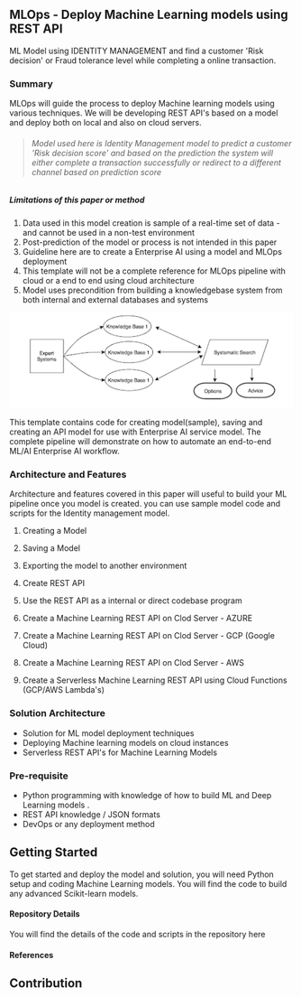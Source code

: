 ## MLOps - Deploy Machine Learning models using REST API

ML Model using IDENTITY MANAGEMENT and find a customer 'Risk decision'  or Fraud tolerance level while completing a online transaction.

### Summary

MLOps will guide the process to deploy Machine learning models using various techniques. We will be developing REST API's based on a model and deploy both on local and also on cloud servers. 

> ###### *Model used here is Identity Management model to predict a customer 'Risk decision score' and based on the prediction the system will either complete a transaction successfully or redirect to a different channel based on prediction score*



##### Limitations of this paper or method

1. Data used in this model creation is sample of a real-time set of data - and cannot be used in a non-test environment
2. Post-prediction of the model or process is not intended in this paper
3. Guideline here are to create a Enterprise AI using a model and MLOps deployment
4. This template will not be a complete reference for MLOps pipeline with cloud or a end to end using cloud architecture
5. Model uses precondition from building a knowledgebase system from both internal and external databases and systems

![](images/KnowledgeBase-AI.png)



This template contains code for creating model(sample), saving and creating an API model for use with Enterprise AI service model.  The complete pipeline will demonstrate on how to automate an end-to-end ML/AI Enterprise AI workflow.



### Architecture and Features

Architecture and features covered in this paper will useful to build your ML pipeline once you model is created. you can use sample model code and scripts for the Identity management model.

1. Creating a Model

2. Saving a Model

3. Exporting the model to another environment

4. Create REST API 

5. Use the REST API as a internal or direct codebase program

6. Create a Machine Learning REST API on Clod Server - AZURE

7. Create a Machine Learning REST API on Clod Server - GCP (Google Cloud)

8. Create a Machine Learning REST API on Clod Server - AWS 

9. Create a Serverless Machine Learning REST API using Cloud Functions (GCP/AWS Lambda's)

   

### Solution Architecture

* Solution for ML model deployment techniques
* Deploying Machine learning models on cloud instances
* Serverless REST API's for Machine Learning Models



### Pre-requisite

* Python programming with knowledge of how to build ML and Deep Learning models .
* REST API knowledge / JSON formats
* DevOps or any deployment method 



## Getting Started

To get started and deploy the model and solution, you will need Python setup and coding Machine Learning models. You will find the code to build any advanced Scikit-learn models. 

#### Repository Details

You will find the details of the code and scripts in the repository here

#### References


## Contribution

